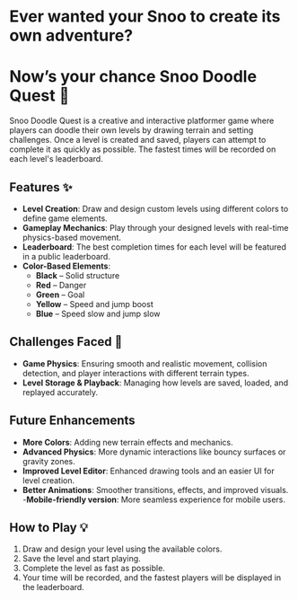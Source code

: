 # Ever wanted your Snoo to create its own adventure?
# Now’s your chance Snoo Doodle Quest 🎨

Snoo Doodle Quest is a creative and interactive platformer game where players can doodle their own levels by drawing terrain and setting challenges. Once a level is created and saved, players can attempt to complete it as quickly as possible. The fastest times will be recorded on each level's leaderboard.

## Features ✨

- **Level Creation**: Draw and design custom levels using different colors to define game elements.
- **Gameplay Mechanics**: Play through your designed levels with real-time physics-based movement.
- **Leaderboard**: The best completion times for each level will be featured in a public leaderboard.
- **Color-Based Elements**:
  - **Black** – Solid structure
  - **Red** – Danger
  - **Green** – Goal
  - **Yellow** – Speed and jump boost
  - **Blue** – Speed slow and jump slow

## Challenges Faced 🥺

- **Game Physics**: Ensuring smooth and realistic movement, collision detection, and player interactions with different terrain types.
- **Level Storage & Playback**: Managing how levels are saved, loaded, and replayed accurately.


## Future Enhancements 

- **More Colors**: Adding new terrain effects and mechanics.
- **Advanced Physics**: More dynamic interactions like bouncy surfaces or gravity zones.
- **Improved Level Editor**: Enhanced drawing tools and an easier UI for level creation.
- **Better Animations**: Smoother transitions, effects, and improved visuals.
-**Mobile-friendly version**: More seamless experience for mobile users.

## How to Play 💡

1. Draw and design your level using the available colors.
2. Save the level and start playing.
3. Complete the level as fast as possible.
4. Your time will be recorded, and the fastest players will be displayed in the leaderboard.

